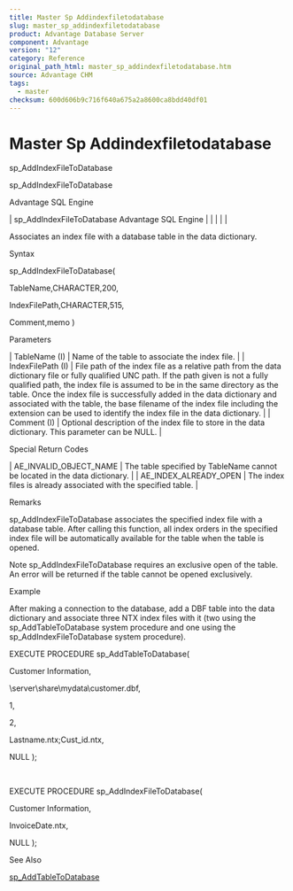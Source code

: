 ```yaml
---
title: Master Sp Addindexfiletodatabase
slug: master_sp_addindexfiletodatabase
product: Advantage Database Server
component: Advantage
version: "12"
category: Reference
original_path_html: master_sp_addindexfiletodatabase.htm
source: Advantage CHM
tags:
  - master
checksum: 600d606b9c716f640a675a2a8600ca8bdd40df01
---
```


# Master Sp Addindexfiletodatabase

sp\_AddIndexFileToDatabase

sp\_AddIndexFileToDatabase

Advantage SQL Engine

| sp\_AddIndexFileToDatabase  Advantage SQL Engine |  |  |  |  |

Associates an index file with a database table in the data dictionary.

Syntax

sp\_AddIndexFileToDatabase(

TableName,CHARACTER,200,

IndexFilePath,CHARACTER,515,

Comment,memo )

Parameters

| TableName (I) | Name of the table to associate the index file. |
| IndexFilePath (I) | File path of the index file as a relative path from the data dictionary file or fully qualified UNC path. If the path given is not a fully qualified path, the index file is assumed to be in the same directory as the table. Once the index file is successfully added in the data dictionary and associated with the table, the base filename of the index file including the extension can be used to identify the index file in the data dictionary. |
| Comment (I) | Optional description of the index file to store in the data dictionary. This parameter can be NULL. |

Special Return Codes

| AE\_INVALID\_OBJECT\_NAME | The table specified by TableName cannot be located in the data dictionary. |
| AE\_INDEX\_ALREADY\_OPEN | The index files is already associated with the specified table. |

Remarks

sp\_AddIndexFileToDatabase associates the specified index file with a database table. After calling this function, all index orders in the specified index file will be automatically available for the table when the table is opened.

Note sp\_AddIndexFileToDatabase requires an exclusive open of the table. An error will be returned if the table cannot be opened exclusively.

Example

After making a connection to the database, add a DBF table into the data dictionary and associate three NTX index files with it (two using the sp\_AddTableToDatabase system procedure and one using the sp\_AddIndexFileToDatabase system procedure).

EXECUTE PROCEDURE sp\_AddTableToDatabase(

Customer Information,

\\server\share\mydata\customer.dbf,

1,

2,

Lastname.ntx;Cust\_id.ntx,

NULL );

 

EXECUTE PROCEDURE sp\_AddIndexFileToDatabase(

Customer Information,

InvoiceDate.ntx,

NULL );

See Also

[sp\_AddTableToDatabase](master_sp_addtabletodatabase.md)

